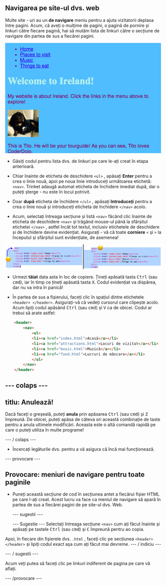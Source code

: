 ## Navigarea pe site-ul dvs. web

Multe site - uri au un **de navigare** meniu pentru a ajuta vizitatorii deplasa între pagini. Acum, că aveți o mulțime de pagini, o pagină de pornire și linkuri către fiecare pagină, hai să mutăm lista de linkuri către o secțiune de navigare din partea de sus a fiecărei pagini.

![Exemplu de pagină web cu legături de navigare în partea de sus](images/egNavLinksAtTop.png)

- Găsiți codul pentru lista dvs. de linkuri pe care le-ați creat în etapa anterioară.

- Chiar înainte de eticheta de deschidere `<ul>` , apăsați **Enter** pentru a crea o linie nouă, apoi pe noua linie introduceți următoarea etichetă: `<nav>`. Trinket adaugă automat eticheta de închidere imediat după, dar o puteți șterge - nu este în locul potrivit.

- Doar **după** eticheta de închidere `</ul>` , apăsați **Introduceți** pentru a crea o linie nouă și introduceți eticheta de închidere `</nav>` acolo.

- Acum, selectați întreaga secțiune și listă `<nav>` făcând clic înainte de eticheta de deschidere `<nav>` și trăgând mouse-ul până la sfârșitul etichetei `</nav>` , astfel încât tot textul, inclusiv etichetele de deschidere și de închidere devine evidențiat. Asigurați - vă că toate **corniere** `<` și `>` la începutul și sfârșitul sunt evidențiate, de asemenea!

![Textul din stânga nu este complet selectat în timp ce textul din dreapta este](images/egSelectedYayWoops.png)

- Urmezi **tăiat** data asta în loc de copiere. Țineți apăsată tasta <kbd>Ctrl</kbd> (sau <kbd>cmd</kbd>), iar în timp ce țineți apăsată tasta <kbd>X</kbd>. Codul evidențiat va dispărea, dar nu va intra în panică!

- În partea de sus a fișierului, faceți clic în spațiul dintre etichetele `<header> </header>`. Asigurați-vă că vedeți cursorul care clipește acolo. Acum lipiți codul apăsând <kbd>Ctrl</kbd> (sau <kbd>cmd</kbd>) și <kbd>V</kbd> ca de obicei. Codul ar trebui să arate astfel:

```html
    <header>
        <nav>
            <ul>
            <li><a href="index.html">Acasă</a></li>
            <li><a href="attractions.html">Locuri de vizitat</a></li>
            <li><a href="music.html">Muzică</a></li>
            <li><a href="food.html">Lucruri de mâncare</a></li>
            </ul>
        </nav>
    </header>
```

## \--- colaps \---

## titlu: Anulează!

Dacă faceți o greșeală, puteți **anula** prin apăsarea <kbd>Ctrl</kbd> (sau <kbd>cmd</kbd>) și <kbd>Z</kbd> împreună. De obicei, puteți apăsa de câteva ori această combinație de taste pentru a anula ultimele modificări. Aceasta este o altă comandă rapidă pe care o puteți utiliza în multe programe!

\--- / colaps \---

- Încercați legăturile dvs. pentru a vă asigura că încă mai funcționează.

\--- provocare \---

## Provocare: meniuri de navigare pentru toate paginile

- Puneți această secțiune de cod în secțiunea antet a fiecărui fișier HTML pe care l-ați creat. Acest lucru va face ca meniul de navigare să apară în partea de sus a fiecărei pagini de pe site-ul dvs. Web.
    
    \--- sugestii \---
    
    \--- Sugestie \--- Selectați întreaga secțiune `<nav>` cum ați făcut înainte și apăsați pe tastele <kbd>Ctrl</kbd> (sau <kbd>cmd</kbd>) și <kbd>C</kbd> împreună pentru ao copia.

Apoi, în fiecare din fișierele dvs. `.html` , faceți clic pe secțiunea `<header> </header>` și lipiți codul exact așa cum ați făcut mai devreme. \--- / indiciu \---

\--- / sugestii \---

Acum veți putea să faceți clic pe linkuri indiferent de pagina pe care vă aflați.

\--- /provocare \---